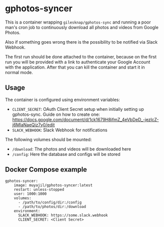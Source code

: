 # gphotos-syncer

This is a container wrapping `gilesknap/gphotos-sync` and running a poor man's cron job to continuously download all photos and videos from Google Photos.

Also if something goes wrong there is the possibility to be notified via Slack Webhook.

The first run should be done attached to the container, because on the first run you will be provided with a link to authenticate your Google Account with the application. After that you can kill the container and start it in normal mode.
## Usage

The container is configured using environment variables:

- `CLIENT_SECRET`: OAuth Client Secret setup when initially setting up gphotos-sync. Guide on how to create one: https://docs.google.com/document/d/1ck1679H8ifmZ_4eVbDeD_-jezIcZ-j6MlaNaeQiz7y0/edit
- `SLACK_WEBHOOK`: Slack Webhook for notifications

The following volumes should be mounted:

- `/download`: The photos and videos will be downloaded here
- `/config`: Here the database and configs will be stored

## Docker Compose example

```
gphotos-syncer:
    image: muyajil/gphotos-syncer:latest
    restart: unless-stopped
    user: 1000:1000
    volumes:
      - /path/to/config/dir:/config
      - /path/to/photos/dir:/download
    environment:
      SLACK_WEBHOOK: https://some.slack.webhook
      CLIENT_SECRET: <Client Secret>
```